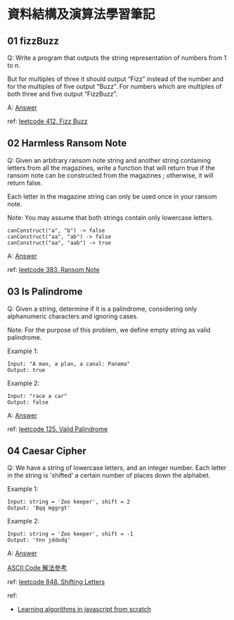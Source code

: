 # 資料結構及演算法學習筆記

## 01 fizzBuzz
Q:
Write a program that outputs the string representation of numbers from 1 to n.

But for multiples of three it should output “Fizz” instead of the number and for the multiples of five output “Buzz”. For numbers which are multiples of both three and five output “FizzBuzz”.

A:
[Answer](01_fizzBuzz.js)

ref: [leetcode 412. Fizz Buzz](https://leetcode.com/problems/fizz-buzz/)

## 02 Harmless Ransom Note
Q:
Given an arbitrary ransom note string and another string containing letters from all the magazines, write a function that will return true if the ransom note can be constructed from the magazines ; otherwise, it will return false.

Each letter in the magazine string can only be used once in your ransom note.

Note:
You may assume that both strings contain only lowercase letters.

```
canConstruct("a", "b") -> false
canConstruct("aa", "ab") -> false
canConstruct("aa", "aab") -> true
```

A:
[Answer](02_harmlessRansomNote.js)

ref: [leetcode 383. Ransom Note](https://leetcode.com/problems/ransom-note/)

## 03 Is Palindrome
Q:
Given a string, determine if it is a palindrome, considering only alphanumeric characters and ignoring cases.

Note: For the purpose of this problem, we define empty string as valid palindrome.

Example 1:
```
Input: "A man, a plan, a canal: Panama"
Output: true
```

Example 2:
```
Input: "race a car"
Output: false
```

A:
[Answer](03_isPalindrome.js)

ref: [leetcode 125. Valid Palindrome](https://leetcode.com/problems/valid-palindrome/)

## 04 Caesar Cipher
Q:
We have a string of lowercase letters, and an integer number.
Each letter in the string is 'shifted' a certain number of places down the alphabet.

Example 1:
```
Input: string = 'Zoo keeper', shift = 2
Output: 'Bqq mggrgt'
```

Example 2:
```
Input: string = 'Zoo keeper', shift = -1
Output: 'Ynn jddodq'
```

A:
[Answer](04_caesarCipher.js)

[ASCII Code 解法參考](https://pjchender.blogspot.com/2017/09/caesar-cipher.html)

ref: [leetcode 848. Shifting Letters](https://leetcode.com/problems/shifting-letters/)

ref:
- [Learning algorithms in javascript from scratch](https://www.udemy.com/learning-algorithms-in-javascript-from-scratch/)
